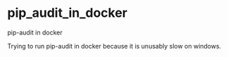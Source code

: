 # pip_audit_in_docker
pip-audit in docker

Trying to run pip-audit in docker because it is unusably slow on windows.